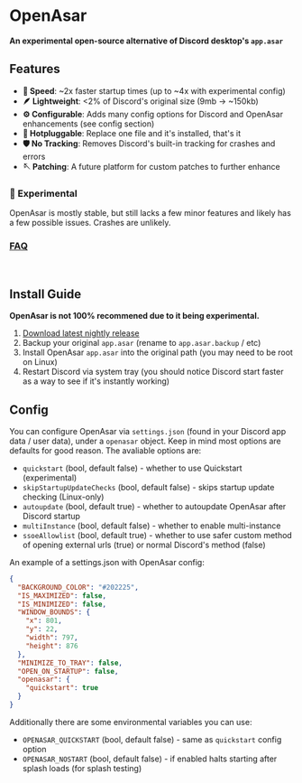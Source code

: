 # OpenAsar
**An experimental open-source alternative of Discord desktop's `app.asar`**

## Features
- **:rocket: Speed**: ~2x faster startup times (up to ~4x with experimental config)
- **:feather: Lightweight**: <2% of Discord's original size (9mb -> ~150kb)
- **:gear: Configurable**: Adds many config options for Discord and OpenAsar enhancements (see config section)
- **:electric_plug: Hotpluggable**: Replace one file and it's installed, that's it
- **:shield: No Tracking**: Removes Discord's built-in tracking for crashes and errors
- **:sewing_needle: Patching**: A future platform for custom patches to further enhance

### :test_tube: Experimental
OpenAsar is mostly stable, but still lacks a few minor features and likely has a few possible issues. Crashes are unlikely.

### [FAQ](faq.md)

<br>

## Install Guide
**OpenAsar is not 100% recommened due to it being experimental.**
1. [Download latest nightly release](https://github.com/GooseMod/OpenAsar/releases/download/nightly/app.asar)
2. Backup your original `app.asar` (rename to `app.asar.backup` / etc)
3. Install OpenAsar `app.asar` into the original path (you may need to be root on Linux)
4. Restart Discord via system tray (you should notice Discord start faster as a way to see if it's instantly working)

<!-- **If using Linux it is highly recommended to disable write protection** (needing root to overwrite files) for your Discord install if you have it enabled. It is not much of a security defecit as Windows has no write protection as well. This enables updating the asar and potentially host updating further on. -->

## Config
You can configure OpenAsar via `settings.json` (found in your Discord app data / user data), under a `openasar` object. Keep in mind most options are defaults for good reason. The avaliable options are:
- `quickstart` (bool, default false) - whether to use Quickstart (experimental)
- `skipStartupUpdateChecks` (bool, default false) - skips startup update checking (Linux-only)
- `autoupdate` (bool, default true) - whether to autoupdate OpenAsar after Discord startup
- `multiInstance` (bool, default false) - whether to enable multi-instance
- `ssoeAllowlist` (bool, default true) - whether to use safer custom method of opening external urls (true) or normal Discord's method (false)

An example of a settings.json with OpenAsar config:
```json
{
  "BACKGROUND_COLOR": "#202225",
  "IS_MAXIMIZED": false,
  "IS_MINIMIZED": false,
  "WINDOW_BOUNDS": {
    "x": 801,
    "y": 22,
    "width": 797,
    "height": 876
  },
  "MINIMIZE_TO_TRAY": false,
  "OPEN_ON_STARTUP": false,
  "openasar": {
    "quickstart": true
  }
}
```

Additionally there are some environmental variables you can use:
- `OPENASAR_QUICKSTART` (bool, default false) - same as `quickstart` config option
- `OPENASAR_NOSTART` (bool, default false) - if enabled halts starting after splash loads (for splash testing)